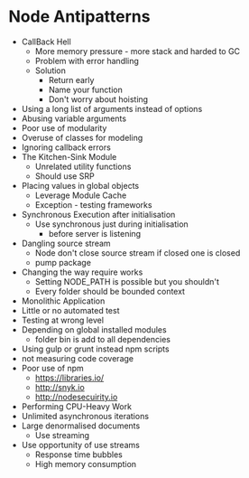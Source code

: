 # Node Antipatterns

* CallBack Hell
  * More memory pressure - more stack and harded to GC
  * Problem with error handling
  * Solution
    * Return early
    * Name your function
    * Don't worry about hoisting
* Using a long list of arguments instead of options
* Abusing variable arguments
* Poor use of modularity
* Overuse of classes for modeling
* Ignoring callback errors
* The Kitchen-Sink Module
  * Unrelated utility functions
  * Should use SRP
* Placing values in global objects
  * Leverage Module Cache
  * Exception - testing frameworks
* Synchronous Execution after initialisation
  * Use synchronous just during initialisation
    * before server is listening
* Dangling source stream
  * Node don't close source stream if closed one is closed
  * pump package
* Changing the way require works
  * Setting NODE_PATH is possible but you shouldn't
  * Every folder should be bounded context
* Monolithic Application
* Little or no automated test
* Testing at wrong level
* Depending on global installed modules
  * folder bin is add to all dependencies
* Using gulp or grunt instead npm scripts
* not measuring code coverage
* Poor use of npm
  * https://libraries.io/
  * http://snyk.io
  * http://nodesecuirity.io
* Performing CPU-Heavy Work
* Unlimited asynchronous iterations
* Large denormalised documents
  * Use streaming
* Use opportunity of use streams
  * Response time bubbles
  * High memory consumption
